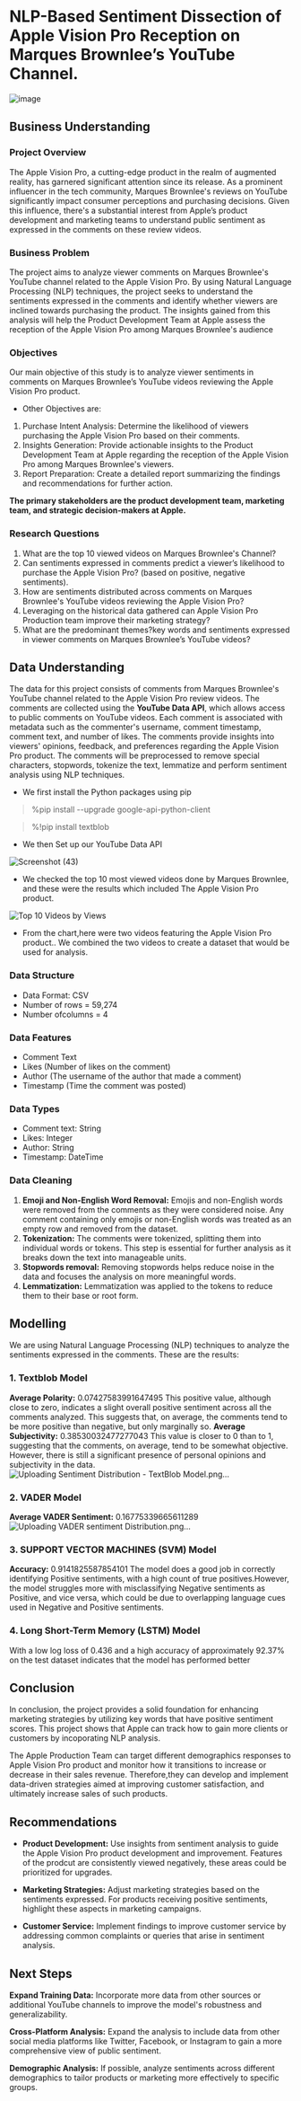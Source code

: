# NLP-Based Sentiment Dissection of Apple Vision Pro Reception on Marques Brownlee’s YouTube Channel.
![image](https://github.com/ashleySimiyu/Capstone-Project/assets/141912273/8c100e2d-e343-4f56-99b8-9c1c247f0fec)

## Business Understanding
### Project Overview
The Apple Vision Pro, a cutting-edge product in the realm of augmented reality, has garnered significant attention since its release. As a prominent influencer in the tech community, Marques Brownlee's reviews on YouTube significantly impact consumer perceptions and purchasing decisions. Given this influence, there's a substantial interest from Apple’s product development and marketing teams to understand public sentiment as expressed in the comments on these review videos.

### Business Problem
The project aims to analyze viewer comments on Marques Brownlee's YouTube channel related to the Apple Vision Pro. By using Natural Language Processing (NLP) techniques, the project seeks to understand the sentiments expressed in the comments and identify whether viewers are inclined towards purchasing the product. The insights gained from this analysis will help the Product Development Team at Apple assess the reception of the Apple Vision Pro among Marques Brownlee's audience

### Objectives
Our main objective of this study is to analyze viewer sentiments in comments on Marques Brownlee’s YouTube videos reviewing the Apple Vision Pro product.
  * Other Objectives are:
1. Purchase Intent Analysis: Determine the likelihood of viewers purchasing the Apple Vision Pro based on their comments.
2. Insights Generation: Provide actionable insights to the Product Development Team at Apple regarding the reception of the Apple Vision Pro among Marques Brownlee's viewers.
3. Report Preparation: Create a detailed report summarizing the findings and recommendations for further action.
   
**The primary stakeholders are the product development team, marketing team, and strategic decision-makers at Apple.**

### Research Questions
1. What are the top 10 viewed videos on Marques Brownlee's Channel?
2. Can sentiments expressed in comments predict a viewer’s likelihood to purchase the Apple Vision Pro? (based on positive, negative sentiments).
3. How are sentiments distributed across comments on Marques Brownlee's YouTube videos reviewing the Apple Vision Pro?
4. Leveraging on the historical data gathered can Apple Vision Pro Production team improve their marketing strategy?
5. What are the predominant themes?key words and sentiments expressed in viewer comments on Marques Brownlee’s YouTube videos?
   
## Data Understanding
The data for this project consists of comments from Marques Brownlee's YouTube channel related to the Apple Vision Pro review videos. The comments are collected using the **YouTube Data API**, which allows access to public comments on YouTube videos. Each comment is associated with metadata such as the commenter's username, comment timestamp, comment text, and number of likes. The comments provide insights into viewers' opinions, feedback, and preferences regarding the Apple Vision Pro product. The comments will be preprocessed to remove special characters, stopwords, tokenize the text, lemmatize and perform sentiment analysis using NLP techniques.
* We first install the Python packages using pip
> %pip install --upgrade google-api-python-client

> %!pip install textblob
* We then Set up our YouTube Data API
  
![Screenshot (43)](https://github.com/ashleySimiyu/Capstone-Project/assets/141912273/b5a0c23f-8ffb-4a80-bf1f-0a62a1182f5c)
 * We checked the top 10 most viewed videos done by Marques Brownlee, and these were the results which included The Apple Vision Pro product.

![Top 10 Videos by Views](https://github.com/ashleySimiyu/Capstone-Project/assets/141912273/ef454237-87c6-4d94-9565-dfe64e2721f1)

 * From the chart,here were two videos featuring the Apple Vision Pro product.. We combined the two videos to create a dataset that would be used for analysis.    
### Data Structure
  * Data Format: CSV
  * Number of rows = 59,274
  * Number ofcolumns = 4
###  Data Features 
  * Comment Text
  * Likes (Number of likes on the comment)
  * Author (The username of the author that made a comment)
  * Timestamp (Time the comment was posted)
### Data Types
  * Comment text: String
  * Likes: Integer
  * Author: String
  * Timestamp: DateTime
### Data Cleaning
1. **Emoji and Non-English Word Removal:** Emojis and non-English words were removed from the comments as they were considered noise. Any comment containing only emojis or non-English words was treated as an empty row and removed from the dataset.
2. **Tokenization:** The comments were tokenized, splitting them into individual words or tokens. This step is essential for further analysis as it breaks down the text into manageable units.
3. **Stopwords removal:** Removing stopwords helps reduce noise in the data and focuses the analysis on more meaningful words.
4. **Lemmatization:** Lemmatization was applied to the tokens to reduce them to their base or root form. 

## Modelling 
We are using Natural Language Processing (NLP) techniques to analyze the sentiments expressed in the comments.
These are the results:
### 1. Textblob Model
**Average Polarity:** 0.07427583991647495
This positive value, although close to zero, indicates a slight overall positive sentiment across all the comments analyzed. This suggests that, on average, the comments tend to be more positive than negative, but only marginally so.
**Average Subjectivity:** 0.38530032477277043
This value is closer to 0 than to 1, suggesting that the comments, on average, tend to be somewhat objective. However, there is still a significant presence of personal opinions and subjectivity in the data.
![Uploading Sentiment Distribution - TextBlob Model.png…]()

### 2. VADER Model
**Average VADER Sentiment:** 0.16775339665611289
![Uploading VADER sentiment Distribution.png…]()

### 3. SUPPORT VECTOR MACHINES (SVM) Model
**Accuracy:** 0.9141825587854101
The model does a good job in correctly identifying Positive sentiments, with a high count of true positives.However, the model struggles more with misclassifying Negative sentiments as Positive, and vice versa, which could be due to overlapping language cues used in Negative and Positive sentiments.

### 4. Long Short-Term Memory (LSTM) Model
With a low log loss of 0.436 and a high accuracy of approximately 92.37% on the test dataset indicates that the model has performed better
## Conclusion
In conclusion, the project provides a solid foundation for enhancing marketing strategies by utilizing key words that have positive sentiment scores. This project shows that Apple can track how to gain more clients or customers by incoporating NLP analysis. 

The Apple Production Team can target different demographics responses to Apple Vision Pro product and monitor how it transitions to increase or decrease in their sales revenue. Therefore,they can develop and implement data-driven strategies aimed at improving customer satisfaction, and ultimately increase sales of such products.

## Recommendations
- **Product Development:** Use insights from sentiment analysis to guide the Apple Vision Pro product development and improvement. Features of the prodcut are consistently viewed negatively, these areas could be prioritized for upgrades.

- **Marketing Strategies:** Adjust marketing strategies based on the sentiments expressed. For products receiving positive sentiments, highlight these aspects in marketing campaigns.

- **Customer Service:** Implement findings to improve customer service by addressing common complaints or queries that arise in sentiment analysis.

## Next Steps
**Expand Training Data:** Incorporate more data from other sources or additional YouTube channels to improve the model's robustness and generalizability.

**Cross-Platform Analysis:** Expand the analysis to include data from other social media platforms like Twitter, Facebook, or Instagram to gain a more comprehensive view of public sentiment.

**Demographic Analysis:** If possible, analyze sentiments across different demographics to tailor products or marketing more effectively to specific groups.
